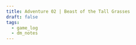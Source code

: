 ```yaml
---
title: Adventure 02 | Beast of the Tall Grasses
draft: false
tags:
  - game_log
  - dm_notes
---
```

